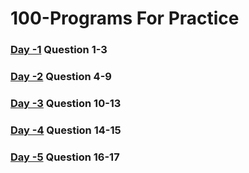 # 100-Programs For Practice

### [Day -1](https://github.com/imhimansu28/100ProgramsPractice/blob/master/Day1) Question 1-3

### [Day -2](https://github.com/imhimansu28/100ProgramsPractice/blob/master/Day2) Question 4-9

### [Day -3](https://github.com/imhimansu28/100ProgramsPractice/blob/master/Day3) Question 10-13

### [Day -4](https://github.com/imhimansu28/100ProgramsPractice/blob/master/Day4) Question 14-15

### [Day -5](https://github.com/imhimansu28/100ProgramsPractice/blob/master/Day5) Question 16-17

